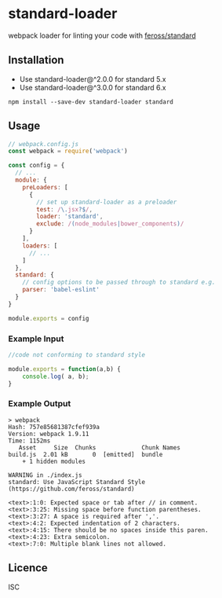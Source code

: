 # standard-loader

webpack loader for linting your code with [feross/standard](https://github.com/feross/standard)

## Installation

* Use standard-loader@^2.0.0 for standard 5.x
* Use standard-loader@^3.0.0 for standard 6.x

```
npm install --save-dev standard-loader standard
```

## Usage

```js
// webpack.config.js
const webpack = require('webpack')

const config = {
  // ...
  module: {
    preLoaders: [
      {
        // set up standard-loader as a preloader
        test: /\.jsx?$/,
        loader: 'standard',
        exclude: /(node_modules|bower_components)/
      }
    ],
    loaders: [
      // ...
    ]
  },
  standard: {
    // config options to be passed through to standard e.g.
    parser: 'babel-eslint'
  }
}

module.exports = config
```

### Example Input

```js
//code not conforming to standard style

module.exports = function(a,b) {
    console.log( a, b);
}

```

### Example Output
```
> webpack
Hash: 757e85681387cfef939a
Version: webpack 1.9.11
Time: 1152ms
   Asset     Size  Chunks             Chunk Names
build.js  2.01 kB       0  [emitted]  bundle
    + 1 hidden modules

WARNING in ./index.js
standard: Use JavaScript Standard Style (https://github.com/feross/standard)

<text>:1:0: Expected space or tab after // in comment.
<text>:3:25: Missing space before function parentheses.
<text>:3:27: A space is required after ','.
<text>:4:2: Expected indentation of 2 characters.
<text>:4:15: There should be no spaces inside this paren.
<text>:4:23: Extra semicolon.
<text>:7:0: Multiple blank lines not allowed.
```

## Licence

ISC
